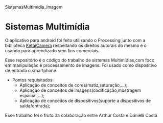 SistemasMultimidia_Imagem

# Sistemas Multimídia

O aplicativo para android foi feito utilizando o Processing junto com a biblioteca [KetaiCamera](http://ketai.org/reference/camera/ketaicamera/) respeitando os direitos autorais do mesmo e o usando para aprendizado sem fins comerciais.

Esse repositório é o código do trabalho de sistemas Multimídias,com foco em
manipulação e processamento de imagens. Foi usado como dispositivo de entrada o
smartphone.
- Pontos requisitados:
  * Aplicação de conceitos de cores(matiz,saturação,...);
  * Aplicação de conceitos de imagens(codificação,mostragem espacial,...);
  * Aplicação de conceitos de dispositivos(suporte a dispositivos de saída/entrada);


Esse trabalho foi o fruto da colaboração entre Arthur Costa e Danielli Costa.
